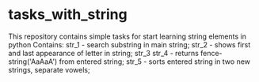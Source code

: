 # tasks_with_string
This repository contains simple tasks
for start learning string elements in python
Contains: 
str_1 - search substring in main string;
str_2 - shows first and last appearance of letter in string;
str_3
str_4 - returns fence-string('AaAaA') from entered string;
str_5 - sorts entered string in two new strings, separate vowels;
